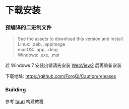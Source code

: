 # 下载安装
### 预编译的二进制文件
> See the assets to download this version and install.\
> Linux: .deb, .appimage\
> macOS: .app, .dmg\
> Windows: .exe, .msi

若 Windows 7 安装出错请先安装 [WebView2](https://developer.microsoft.com/zh-cn/microsoft-edge/webview2/#download-section)
后再重新安装

下载地址: <https://github.com/ForgQi/Caution/releases>
### Building
参考 [tauri](https://tauri.studio/) 构建教程
